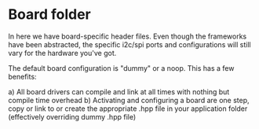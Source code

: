 # Board folder

In here we have board-specific header files.  Even though the frameworks have
been abstracted, the specific i2c/spi ports and configurations will still vary
for the hardware you've got.

The default board configuration is "dummy" or a noop.  This has a few benefits:

a) All board drivers can compile and link at all times with nothing but compile time
   overhead
b) Activating and configuring a board are one step, copy or link to or create the appropriate .hpp file in your application folder (effectively overriding dummy .hpp file)